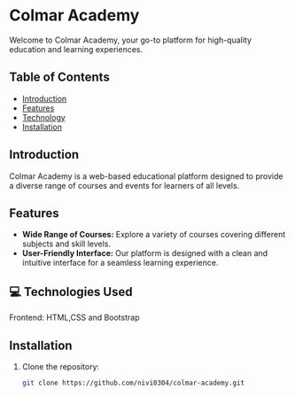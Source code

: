 # Colmar Academy

Welcome to Colmar Academy, your go-to platform for high-quality education and learning experiences.

## Table of Contents

- [Introduction](#introduction)
- [Features](#features)
- [Technology](#technology)
- [Installation](#installation)


## Introduction

Colmar Academy is a web-based educational platform designed to provide a diverse range of courses and events for learners of all levels.

## Features

- **Wide Range of Courses:** Explore a variety of courses covering different subjects and skill levels.
- **User-Friendly Interface:** Our platform is designed with a clean and intuitive interface for a seamless learning experience.

## 💻 Technologies Used
Frontend: HTML,CSS and Bootstrap

## Installation

1. Clone the repository:
   ```bash
   git clone https://github.com/nivi0304/colmar-academy.git

